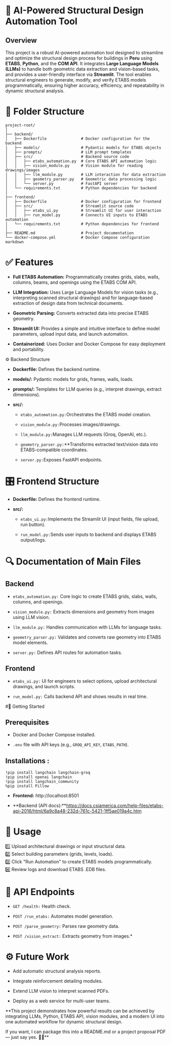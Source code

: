 # 📌 AI-Powered Structural Design Automation Tool

## Overview

This project is a robust AI-powered automation tool designed to streamline and optimize the structural design process for buildings in **Peru** using **ETABS**, **Python**, and the **COM API**. It integrates **Large Language Models (LLMs)** to handle both geometric data extraction and vision-based tasks, and provides a user-friendly interface via **Streamlit**. The tool enables structural engineers to generate, modify, and verify ETABS models programmatically, ensuring higher accuracy, efficiency, and repeatability in dynamic structural analysis.

# 📂 Folder Structure

```plaitext
project-root/
│
├── backend/
│   ├── Dockerfile               # Docker configuration for the backend
│   ├── models/                  # Pydantic models for ETABS objects
│   ├── prompts/                 # LLM prompt templates
│   ├── src/                     # Backend source code
│   │   ├── etabs_automation.py  # Core ETABS API automation logic
│   │   ├── vision_module.py     # Vision module for reading drawings/images
│   │   ├── llm_module.py        # LLM interaction for data extraction
│   │   ├── geometry_parser.py   # Geometric data processing logic
│   │   └── server.py            # FastAPI server
│   └── requirements.txt         # Python dependencies for backend
│
├── frontend/
│   ├── Dockerfile               # Docker configuration for frontend
│   ├── src/                     # Streamlit source code
│   │   ├── etabs_ui.py          # Streamlit UI for user interaction
│   │   ├── run_model.py         # Connects UI inputs to ETABS automation
│   └── requirements.txt         # Python dependencies for frontend
│
├── README.md                    # Project documentation
└── docker-compose.yml           # Docker Compose configuration
markdown
```
# ✅ Features

- **Full ETABS Automation:** Programmatically creates grids, slabs, walls, columns, beams, and openings using the ETABS COM API.

- **LLM Integration:** Uses Large Language Models for vision tasks (e.g., interpreting scanned structural drawings) and for language-based extraction of design data from technical documents.

- **Geometric Parsing:** Converts extracted data into precise ETABS geometry.

- **Streamlit UI:** Provides a simple and intuitive interface to define model parameters, upload input data, and launch automation.

- **Containerized:** Uses Docker and Docker Compose for easy deployment and portability.

⚙️ Backend Structure
- **Dockerfile:** Defines the backend runtime.

- **models/:** Pydantic models for grids, frames, walls, loads.

- **prompts/:** Templates for LLM queries (e.g., interpret drawings, extract dimensions).

- **src/:**

    - `etabs_automation.py:`Orchestrates the ETABS model creation.
        
    - `vision_module.py:`Processes images/drawings.
        
    - `llm_module.py:`Manages LLM requests (Groq, OpenAI, etc.).
        
    - `geometry_parser.py:`**Transforms extracted text/vision data into ETABS-compatible coordinates.
        
    - `server.py:`Exposes FastAPI endpoints.

# 🎛️ Frontend Structure

- **Dockerfile:** Defines the frontend runtime.

- **src/:**

    - `etabs_ui.py:`Implements the Streamlit UI (input fields, file upload, run button).
    
    - `run_model.py:`Sends user inputs to backend and displays ETABS output/logs.

# 🔍 Documentation of Main Files
## Backend

- `etabs_automation.py:` Core logic to create ETABS grids, slabs, walls, columns, and openings.

- `vision_module.py:` Extracts dimensions and geometry from images using LLM vision.

- `llm_module.py:` Handles communication with LLMs for language tasks.

- `geometry_parser.py:` Validates and converts raw geometry into ETABS model elements.

- `server.py:` Defines API routes for automation tasks.

## Frontend

- `etabs_ui.py:` UI for engineers to select options, upload architectural drawings, and launch scripts.

- `run_model.py:` Calls backend API and shows results in real time.

#🚀 Getting Started
## Prerequisites
- Docker and Docker Compose installed.

- `.env` file with API keys (e.g., `GROQ_API_KEY`, `ETABS_PATH`).

## Installations :
    !pip install langchain langchain-groq
    !pip install openai langchain
    !pip install langchain_community
    %pip install Pillow

- **Frontend:** http://localhost:8501

- **Backend (API docs):**https://docs.csiamerica.com/help-files/etabs-api-2016/html/6a9c8a48-232d-761c-5421-1ff5ae019a4c.htm
# 🔗 Usage
1️⃣ Upload architectural drawings or input structural data.<br>
2️⃣ Select building parameters (grids, levels, loads).<br>
3️⃣ Click "Run Automation" to create ETABS models programmatically.<br>
4️⃣ Review logs and download ETABS .EDB files.

# 📡 API Endpoints
- `GET /health:` Health check.

- `POST /run_etabs:` Automates model generation.

- `POST /parse_geometry:` Parses raw geometry data.

- `POST /vision_extract:` Extracts geometry from images.*

# ⚙️ Future Work
- Add automatic structural analysis reports.

- Integrate reinforcement detailing modules.

- Extend LLM vision to interpret scanned PDFs.

- Deploy as a web service for multi-user teams.

**This project demonstrates how powerful results can be achieved by integrating LLMs, Python, ETABS API, vision modules, and a modern UI into one automated workflow for dynamic structural design.

If you want, I can package this into a README.md or a project proposal PDF — just say yes. 🚀📐**

